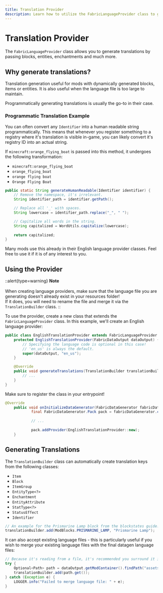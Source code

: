 ```yaml
---
title: Translation Provider
description: Learn how to utilize the FabricLanguageProvider class to generate language files.
---
```


# Translation Provider

The `FabricLanguageProvider` class allows you to generate translations by passing blocks, entities, enchantments and much more.

## Why generate translations?

Translation generation useful for mods with dynamically generated blocks, items or entities. It is also useful when the language file is too large to maintain.

Programmatically generating translations is usually the go-to in their case.

### Programmatic Translation Example

You can often convert any `Identifier` into a human readable string programmatically. This means that whenever you register something to a registry where it's translation is visible in-game, you can likely convert it's registry ID into an actual string.

If `minecraft:orange_flying_boat` is passed into this method, it undergoes the following transformation:

- `minecraft:orange_flying_boat`
- `orange_flying_boat`
- `orange flying boat`
- `Orange Flying Boat`

```java
public static String generateHumanReadable(Identifier identifier) {
    // Remove the namespace, it's irrelevant.
    String identifier_path = identifier.getPath();

    // Replace all '_' with spaces.
    String lowercase = identifier_path.replace("_", " ");

    // Capitalize all words in the string.
    String capitalized = WordUtils.capitalize(lowercase);
    
    return capitalized;
}
```

Many mods use this already in their English language provider classes. Feel free to use it if it is of any interest to you.

## Using the Provider

::alert{type=warning}
**Note**<br><br>
When creating language providers, make sure that the language file you are generating doesn't already exist in your resources folder!<br>
If it does, you will need to rename the file and merge it via the `TranslationBuilder` class.
::

To use the provider, create a new class that extends the `FabricLanguageProvider` class. In this example, we'll create an English language provider:

```java
public class EnglishTranslationProvider extends FabricLanguageProvider {
    protected EnglishTranslationProvider(FabricDataOutput dataOutput) {
        // Specifying the language code is optional in this case!
        // 'en_us' is always the default.
        super(dataOutput, "en_us");
    }

    @Override
    public void generateTranslations(TranslationBuilder translationBuilder) {
        // ...
    }
}
```

Make sure to register the class in your entrypoint!

```java
@Override
    public void onInitializeDataGenerator(FabricDataGenerator fabricDataGenerator) {
            final FabricDataGenerator.Pack pack = fabricDataGenerator.createPack();
            
            // ...
            
            pack.addProvider(EnglishTranslationProvider::new);
    }
```

## Generating Translations

The `TranslationBuilder` class can automatically create translation keys from the following classes:

- `Item`
- `Block`
- `ItemGroup`
- `EntityType<?>`
- `Enchantment`
- `EntityAttribute`
- `StatType<?>`
- `StatusEffect`
- `Identifier`

```java
// An example for the Prismarine Lamp block from the blockstates guide.
translationBuilder.add(ModBlocks.PRISMARINE_LAMP, "Prismarine Lamp");
```

It can also accept existing language files - this is particularly useful if you wish to merge your existing language files with the final datagen language files:

```java
// Because it's reading from a file, it's recommended you surround it in a try/catch statement.
try {
    Optional<Path> path = dataOutput.getModContainer().findPath("assets/my_mod/lang/en_us.unmerged.json");
    translationBuilder.add(path.get());
} catch (Exception e) {
    LOGGER.info("Failed to merge language file: " + e);
}
```


